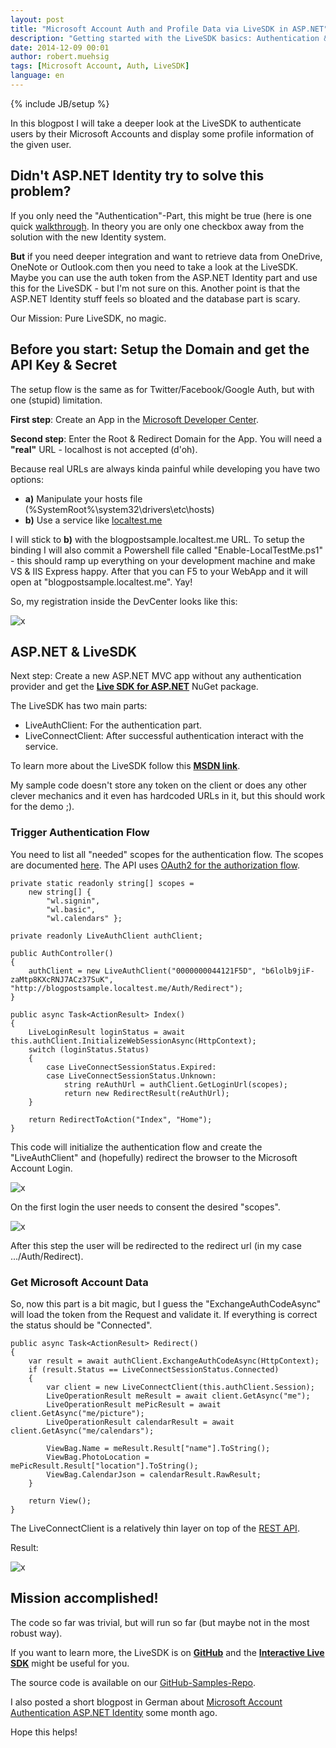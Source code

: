 ```yaml
---
layout: post
title: "Microsoft Account Auth and Profile Data via LiveSDK in ASP.NET"
description: "Getting started with the LiveSDK basics: Authentication & Load Profile Data from the given Microsoft Account."
date: 2014-12-09 00:01
author: robert.muehsig
tags: [Microsoft Account, Auth, LiveSDK]
language: en
---
```

{% include JB/setup %}

In this blogpost I will take a deeper look at the LiveSDK to authenticate users by their Microsoft Accounts and display some profile information of the given user.

## Didn't ASP.NET Identity try to solve this problem?
If you only need the "Authentication"-Part, this might be true (here is one quick [walkthrough](http://www.benday.com/2014/02/25/walkthrough-asp-net-mvc-identity-with-microsoft-account-authentication/). In theory you are only one checkbox away from the solution with the new Identity system.

__But__ if you need deeper integration and want to retrieve data from OneDrive, OneNote or Outlook.com then you need to take a look at the LiveSDK. Maybe you can use the auth token from the ASP.NET Identity part and use this for the LiveSDK - but I'm not sure on this.
Another point is that the ASP.NET Identity stuff feels so bloated and the database part is scary. 

Our Mission: Pure LiveSDK, no magic. 

## Before you start: Setup the Domain and get the API Key & Secret

The setup flow is the same as for Twitter/Facebook/Google Auth, but with one (stupid) limitation.

__First step__: Create an App in the [Microsoft Developer Center](https://account.live.com/developers/applications/index).

__Second step__: Enter the Root & Redirect Domain for the App. You will need a __"real"__ URL - localhost is not accepted (d'oh). 

Because real URLs are always kinda painful while developing you have two options:

* __a)__ Manipulate your hosts file (%SystemRoot%\system32\drivers\etc\hosts)
* __b)__ Use a service like [localtest.me](http://readme.localtest.me/)

I will stick to __b)__ with the blogpostsample.localtest.me URL. To setup the binding I will also commit a Powershell file called "Enable-LocalTestMe.ps1" - this should ramp up everything on your development machine and make VS & IIS Express happy. After that you can F5 to your WebApp and it will open at "blogpostsample.localtest.me". Yay!

So, my registration inside the DevCenter looks like this:

![x]({{BASE_PATH}}/assets/md-images/2014-12-09/registration.png "Microsoft DevCenter Registration")

## ASP.NET & LiveSDK

Next step: Create a new ASP.NET MVC app without any authentication provider and get the __[Live SDK for ASP.NET](https://www.nuget.org/packages/LiveSDKServer/)__ NuGet package.

The LiveSDK has two main parts:

* LiveAuthClient: For the authentication part.
* LiveConnectClient: After successful authentication interact with the service.

To learn more about the LiveSDK follow this __[MSDN link](http://msdn.microsoft.com/en-us/library/hh243641.aspx)__.

My sample code doesn't store any token on the client or does any other clever mechanics and it even has hardcoded URLs in it, but this should work for the demo ;). 


### Trigger Authentication Flow

You need to list all "needed" scopes for the authentication flow. The scopes are documented [here](http://msdn.microsoft.com/en-us/library/hh243646.aspx). The API uses [OAuth2 for the authorization flow](http://msdn.microsoft.com/en-us/library/hh243647.aspx).

    private static readonly string[] scopes =
        new string[] { 
            "wl.signin", 
            "wl.basic", 
            "wl.calendars" };

    private readonly LiveAuthClient authClient;

    public AuthController()
    {
        authClient = new LiveAuthClient("0000000044121F5D", "b6lolb9jiF-zaMtp8KXcRNJ7ACz37SuK", "http://blogpostsample.localtest.me/Auth/Redirect");
    }

    public async Task<ActionResult> Index()
    {
        LiveLoginResult loginStatus = await this.authClient.InitializeWebSessionAsync(HttpContext);
        switch (loginStatus.Status)
        {
            case LiveConnectSessionStatus.Expired:
            case LiveConnectSessionStatus.Unknown:
                string reAuthUrl = authClient.GetLoginUrl(scopes);
                return new RedirectResult(reAuthUrl);
        }

        return RedirectToAction("Index", "Home");
    }

This code will initialize the authentication flow and create the "LiveAuthClient" and (hopefully) redirect the browser to the Microsoft Account Login. 

![x]({{BASE_PATH}}/assets/md-images/2014-12-09/login.png "Microsoft Account Login")

On the first login the user needs to consent the desired "scopes". 

![x]({{BASE_PATH}}/assets/md-images/2014-12-09/consent.png "Microsoft Account Login - Consent Screen")

After this step the user will be redirected to the redirect url (in my case .../Auth/Redirect).

### Get Microsoft Account Data

So, now this part is a bit magic, but I guess the "ExchangeAuthCodeAsync" will load the token from the Request and validate it. If everything is correct the status should be "Connected". 


    public async Task<ActionResult> Redirect()
    {
        var result = await authClient.ExchangeAuthCodeAsync(HttpContext);
        if (result.Status == LiveConnectSessionStatus.Connected)
        {
            var client = new LiveConnectClient(this.authClient.Session);
            LiveOperationResult meResult = await client.GetAsync("me");
            LiveOperationResult mePicResult = await client.GetAsync("me/picture");
            LiveOperationResult calendarResult = await client.GetAsync("me/calendars");

            ViewBag.Name = meResult.Result["name"].ToString();
            ViewBag.PhotoLocation = mePicResult.Result["location"].ToString();
            ViewBag.CalendarJson = calendarResult.RawResult;
        }

        return View();
    }

The LiveConnectClient is a relatively thin layer on top of the [REST API](http://msdn.microsoft.com/en-us/library/hh243648.aspx).
	
Result:

![x]({{BASE_PATH}}/assets/md-images/2014-12-09/result.png "Microsoft Account Data")

## Mission accomplished! 

The code so far was trivial, but will run so far (but maybe not in the most robust way). 

If you want to learn more, the LiveSDK is on __[GitHub](https://github.com/liveservices/LiveSDK)__ and the __[Interactive Live SDK](http://isdk.dev.live.com/dev/isdk/Default.aspx)__ might be useful for you.

The source code is available on our [GitHub-Samples-Repo](https://github.com/Code-Inside/Samples/tree/master/2014/LiveSample).

I also posted a short blogpost in German about [Microsoft Account Authentication ASP.NET Identity](http://blog.codeinside.eu/2014/07/06/microsoft-account-login-via-asp-net-identity/) some month ago.

Hope this helps!